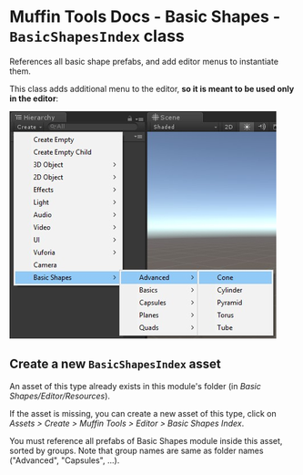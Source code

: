 # Muffin Tools Docs - Basic Shapes - `BasicShapesIndex` class

References all basic shape prefabs, and add editor menus to instantiate them.

This class adds additional menu to the editor, **so it is meant to be used only in the editor**:

![Basic Shapes module's additional menus](./Images/basic-shapes-menus.jpg)

## Create a new `BasicShapesIndex` asset

An asset of this type already exists in this module's folder (in *Basic Shapes/Editor/Resources*).

If the asset is missing, you can create a new asset of this type, click on *Assets > Create > Muffin Tools > Editor > Basic Shapes Index*.

You must reference all prefabs of Basic Shapes module inside this asset, sorted by groups. Note that group names are same as folder names ("Advanced", "Capsules", ...).